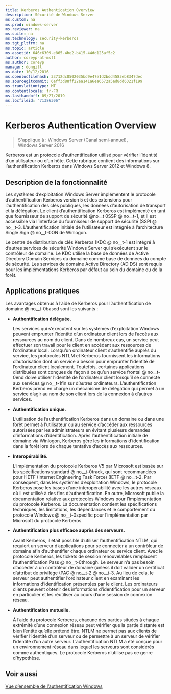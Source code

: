 ```yaml
---
title: Kerberos Authentication Overview
description: Sécurité de Windows Server
ms.custom: na
ms.prod: windows-server
ms.reviewer: na
ms.suite: na
ms.technology: security-kerberos
ms.tgt_pltfrm: na
ms.topic: article
ms.assetid: 646c6309-e865-4be2-b415-44dd125af5c2
author: coreyp-at-msft
ms.author: coreyp
manager: dongill
ms.date: 10/12/2016
ms.openlocfilehash: 33712dc8502035bd9e47e1d2bdd4583eb8347dec
ms.sourcegitcommit: 6aff3d88ff22ea141a6ea6572a5ad8dd6321f199
ms.translationtype: MT
ms.contentlocale: fr-FR
ms.lasthandoff: 09/27/2019
ms.locfileid: "71386306"
---
```

# <a name="kerberos-authentication-overview"></a>Kerberos Authentication Overview

>S'applique à : Windows Server (Canal semi-annuel), Windows Server 2016

Kerberos est un protocole d’authentification utilisé pour vérifier l’identité d’un utilisateur ou d’un hôte. Cette rubrique contient des informations sur l’authentification Kerberos dans Windows Server 2012 et Windows 8.

## <a name="BKMK_OVER"></a>Description de la fonctionnalité
Les systèmes d’exploitation Windows Server implémentent le protocole d’authentification Kerberos version 5 et des extensions pour l’authentification des clés publiques, les données d’autorisation de transport et la délégation. Le client d’authentification Kerberos est implémenté en tant que fournisseur de support de sécurité @no__t 0SSP @ no__t-1, et il est accessible via l’interface du fournisseur de support de sécurité \(SSPI @ no__t-3. L’authentification initiale de l’utilisateur est intégrée à l’architecture Single Sign @ no__t-0ON de Winlogon.

Le centre de distribution de clés Kerberos \(KDC @ no__t-1 est intégré à d’autres services de sécurité Windows Server qui s’exécutent sur le contrôleur de domaine. Le KDC utilise la base de données de Active Directory Domain Services du domaine comme base de données du compte de sécurité. Les services de domaine Active Directory (AD DS) sont requis pour les implémentations Kerberos par défaut au sein du domaine ou de la forêt.

## <a name="kerb_tr_Kerb_Benefits"></a>Applications pratiques
Les avantages obtenus à l’aide de Kerberos pour l’authentification de domaine @ no__t-0based sont les suivants :

-   **Authentification déléguée.**

    Les services qui s’exécutent sur les systèmes d’exploitation Windows peuvent emprunter l’identité d’un ordinateur client lors de l’accès aux ressources au nom du client. Dans de nombreux cas, un service peut effectuer son travail pour le client en accédant aux ressources de l’ordinateur local. Lorsqu’un ordinateur client s’authentifie auprès du service, les protocoles NTLM et Kerberos fournissent les informations d’autorisation dont un service a besoin pour emprunter l’identité de l’ordinateur client localement. Toutefois, certaines applications distribuées sont conçues de façon à ce qu’un service frontal @ no__t-0end doive utiliser l’identité de l’ordinateur client lorsqu’il se connecte aux services @ no__t-1fin sur d’autres ordinateurs. L’authentification Kerberos prend en charge un mécanisme de délégation qui permet à un service d’agir au nom de son client lors de la connexion à d’autres services.

-   **Authentification unique.**

    L’utilisation de l’authentification Kerberos dans un domaine ou dans une forêt permet à l’utilisateur ou au service d’accéder aux ressources autorisées par les administrateurs en évitant plusieurs demandes d’informations d’identification. Après l’authentification initiale de domaine via Winlogon, Kerberos gère les informations d’identification dans la forêt lors de chaque tentative d’accès aux ressources.

-   **Interopérabilité.**

    L’implémentation du protocole Kerberos V5 par Microsoft est basée sur les spécifications standard @ no__t-0track, qui sont recommandées pour l’IETF (Internet Engineering Task Force) \(IETF @ no__t-2. Par conséquent, dans les systèmes d’exploitation Windows, le protocole Kerberos pose les bases d’une interopérabilité avec les autres réseaux où il est utilisé à des fins d’authentification. En outre, Microsoft publie la documentation relative aux protocoles Windows pour l’implémentation du protocole Kerberos. La documentation contient les spécifications techniques, les limitations, les dépendances et le comportement du protocole Windows @ no__t-0specific pour l’implémentation par Microsoft du protocole Kerberos.

-   **Authentification plus efficace auprès des serveurs.**

    Avant Kerberos, il était possible d’utiliser l’authentification NTLM, qui requiert un serveur d’applications pour se connecter à un contrôleur de domaine afin d’authentifier chaque ordinateur ou service client. Avec le protocole Kerberos, les tickets de session renouvelables remplacent l’authentification Pass @ no__t-0through. Le serveur n’a pas besoin d’accéder à un contrôleur de domaine \(unless il doit valider un certificat d’attribut de privilège \(PAC @ no__t-2 @ no__t-3. Au lieu de cela, le serveur peut authentifier l’ordinateur client en examinant les informations d’identification présentées par le client. Les ordinateurs clients peuvent obtenir des informations d’identification pour un serveur en particulier et les réutiliser au cours d’une session de connexion réseau.

-   **Authentification mutuelle.**

    À l’aide du protocole Kerberos, chacune des parties situées à chaque extrémité d’une connexion réseau peut vérifier que la partie distante est bien l’entité qu’elle prétend être. NTLM ne permet pas aux clients de vérifier l’identité d’un serveur ou de permettre à un serveur de vérifier l’identité d’un autre serveur. L’authentification NTLM a été conçue pour un environnement réseau dans lequel les serveurs sont considérés comme authentiques. Le protocole Kerberos n’utilise pas ce genre d’hypothèse.

## <a name="see-also"></a>Voir aussi
[Vue d’ensemble de l’authentification Windows](../windows-authentication/windows-authentication-overview.md)



